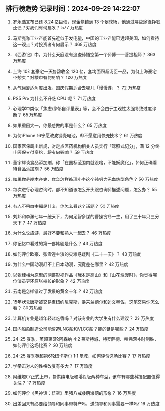 
## 排行榜趋势 记录时间：2024-09-29 14:22:07
  
  1. 罗永浩宣布已还 8.24 亿巨债，现金能铺满 13 个足球场，他通过哪些途径挣钱还债？对我们有何启发？ 577 万热度
    
  2. 马斯克称工业产能首先近似于发电量，中国的工业产能已远超美国，如何看待这一观点？对投资者有何启示？ 469 万热度
    
  3. 《西游记》中，为什么天庭没有追查孙悟空第一个师傅——菩提祖师？ 363 万热度
    
  4. 上海 108 套豪宅一天售罄收金 120 亿，套均面积超汤臣一品，为何上海豪宅不愁卖？对楼市有何影响？ 126 万热度
    
  5. 从气候舒适角度出发，国庆假期适合去哪儿「慢慢游」？ 72 万热度
    
  6. PS5 Pro 为什么不升级 CPU 呢？ 71 万热度
    
  7. 心理学中类似「焦虑/抑郁自评量表」等，会不会由于主观性太强导致过度诊断？ 65 万热度
    
  8. 如果重回大一，你最想做的事是什么？ 65 万热度
    
  9. 为何iPhone 16宁愿改成钢壳电池，却不愿意用快充技术？ 61 万热度
    
  10. 国家医保局出新规，对定点医药机构相关人员实行「驾照式记分」，满 12 分终止医保支付资格，将有何影响？ 59 万热度
    
  11. 董宇辉谈食品添加剂，称「在国标范围内就没啥，不能妖魔化」，如何正确看待食品添加剂？ 56 万热度
    
  12. 如果你是岸本齐史，你会怎样处理小李这个纯努力无血统型角色？ 56 万热度
    
  13. 每次进行心理咨询时，都不知道该怎么开头跟咨询师描述问题，怎么办？ 55 万热度
    
  14. 有人不明白幸福是什么，你怎么看这个话题？ 53 万热度
    
  15. 刘邦和李渊七年一统天下，为何足智多谋的曹操穷尽一生，用了三十年只三分天下？ 47 万热度
    
  16. 为什么说旅游，最好不要和熟人一起去？ 46 万热度
    
  17. 你记忆中看过的第一部韩剧是什么？ 43 万热度
    
  18. 如何评价欧豪、张雪迎主演的灾难悬疑剧《二十一天》？ 43 万热度
    
  19. 为什么中国动漫赶不上日本动漫，究竟差在哪里？ 42 万热度
    
  20. 以张桂梅为原型的两部影视作品《我本是高山》和《山花烂漫时》，你觉得哪位演员更还原张校长的形象？ 42 万热度
    
  21. 云南是怎样错过了发展的黄金十年？ 42 万热度
    
  22. 15年状元唐斯被交易至纽约尼克斯，换来兰德尔和迪文琴佐，这笔交易你怎么看？ 39 万热度
    
  23. 计算机专业是越年轻越吃香吗？对该专业的大学生有什么建议？ 29 万热度
    
  24. 国内船舶制造公司能否造LNG船和VLCC船？能的话是哪些？ 24 万热度
    
  25. 24-25 赛季，英超第6轮阿森纳 4:2 莱斯特城，特罗萨德、哈弗茨补时制胜，如何评价这场比赛？ 20 万热度
    
  26. 24-25 赛季英超第6轮纽卡斯尔 1:1 曼城，如何评价这场比赛？ 17 万热度
    
  27. 学拳击对人的性格改变有多大？ 17 万热度
    
  28. 阿维塔07正式上市，提供纯电版和增程版两种车型，该车有哪些科技配置值得关注？ 17 万热度
    
  29. 如何评价《黑神话：悟空》里猪八戒矮萌矮萌的形象？ 16 万热度
    
  30. 出差回来有必要给领导和同事带特产吗，送领导和同事需要一样吗? 16 万热度
    